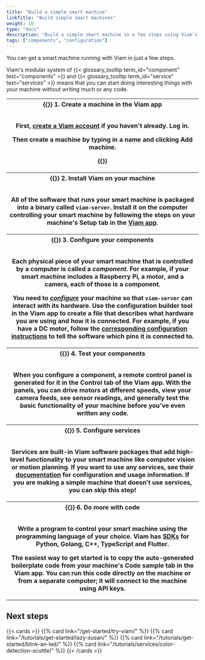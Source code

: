 ```yaml
---
title: "Build a simple smart machine"
linkTitle: "Build simple smart machines"
weight: 10
type: "docs"
description: "Build a simple smart machine in a few steps using Viam's modular system of components and services without writing much or any code."
tags: ["components", "configuration"]
---
```


You can get a smart machine running with Viam in just a few steps.

Viam's modular system of {{< glossary_tooltip term_id="component" text="components" >}} and {{< glossary_tooltip term_id="service" text="services" >}} means that you can start doing interesting things with your machine without writing much or any code.

<table>
  <tr>
    <th>{{<imgproc src="/use-cases/signup-narrow.png" class="fill alignleft" resize="500x" style="max-width: 200px" declaredimensions=true alt="Viam app login screen.">}}
      <b>1. Create a machine in the Viam app</b><br><br>
      <p>First, <a href="https://app.viam.com/">create a Viam account</a> if you haven't already. Log in.</p>
      <p>Then create a machine by typing in a name and clicking <strong>Add machine</strong>.</p>
      <p>{{<imgproc src="/use-cases/new-machine.png" class="fill aligncenter" resize="400x" style="max-width: 250px" declaredimensions=true alt="Viam app login screen.">}}</p>
    </th>
  </tr>
  <tr>
    <th>{{<imgproc src="/services/icons/data-capture.svg" class="fill alignright" style="max-width: 150px" declaredimensions=true alt="Installation icon">}}
      <b>2. Install Viam on your machine</b><br><br>
      <p>All of the software that runs your smart machine is packaged into a binary called <code>viam-server</code>.
      Install it on the computer controlling your smart machine by following the steps on your machine's <strong>Setup</strong> tab in the <a href="https://app.viam.com/">Viam app</a>.</p>
    </th>
  </tr>
  <tr>
    <th>{{<imgproc src="/icons/components.png" class="fill alignleft" resize="400x" style="max-width: 220px" declaredimensions=true alt="An assortment of components.">}}
      <b>3. Configure your components</b><br><br>
      <p>Each physical piece of your smart machine that is controlled by a computer is called a <i>component</i>. For example, if your smart machine includes a Raspberry Pi, a motor, and a camera, each of those is a component.</p>
      <p>You need to <i><a href="/build/configure/">configure</a></i> your machine so that <code>viam-server</code> can interact with its hardware. Use the configuration builder tool in the Viam app to create a file that describes what hardware you are using and how it is connected.
      For example, if you have a DC motor, follow the <a href="/components/motor/gpio/">corresponding configuration instructions</a> to tell the software which pins it is connected to.</p>
    </th>
  </tr>
  <tr>
    <th>{{<gif webm_src="/manage/control.webm" mp4_src="/manage/control.mp4" alt="The Viam app Control tab with a control panel for each component. The panel for a DC motor is clicked, expanding to show power controls." max-width="400px" class="fill alignleft">}}
      <b>4. Test your components</b><br><br>
      <p>When you configure a component, a remote control panel is generated for it in the <b>Control</b> tab of the Viam app. With the panels, you can drive motors at different speeds, view your camera feeds, see sensor readings, and generally test the basic functionality of your machine before you've even written any code.
      </p>
    </th>
  </tr>
  <tr>
    <th>{{<imgproc src="/ml/collect.svg" class="fill alignright" style="max-width: 220px"  declaredimensions=true alt="Services">}}
      <b>5. Configure services</b><br><br>
      <p>Services are built-in Viam software packages that add high-level functionality to your smart machine like computer vision or motion planning.
      If you want to use any services, see their <a href="/services/">documentation</a> for configuration and usage information.
      If you are making a simple machine that doesn't use services, you can skip this step!
      </p>
    </th>
  </tr>
  <tr>
    <th>{{<imgproc src="/ml/configure.svg" class="fill alignleft" style="max-width: 210px"  declaredimensions=true alt="Services">}}
      <b>6. Do more with code</b><br><br>
      <p>Write a program to control your smart machine using the programming language of your choice. Viam has <a href="/sdks/">SDKs</a> for Python, Golang, C++, TypeScript and Flutter.</p>
      <p>The easiest way to get started is to copy the auto-generated boilerplate code from your machine's <b>Code sample</b> tab in the Viam app. You can run this code directly on the machine or from a separate computer; it will connect to the machine using API keys.</p>
    </th>
  </tr>
</table>

## Next steps

{{< cards >}}
{{% card link="/get-started/try-viam/" %}}
{{% card link="/tutorials/get-started/lazy-susan/" %}}
{{% card link="/tutorials/get-started/blink-an-led/" %}}
{{% card link="/tutorials/services/color-detection-scuttle/" %}}
{{< /cards >}}
